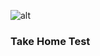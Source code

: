 ![alt](https://institutional-api.foodtosave.com.br/uploads/Logo_Full_FTS_35a7b7a6d6.png "")

### Take Home Test


